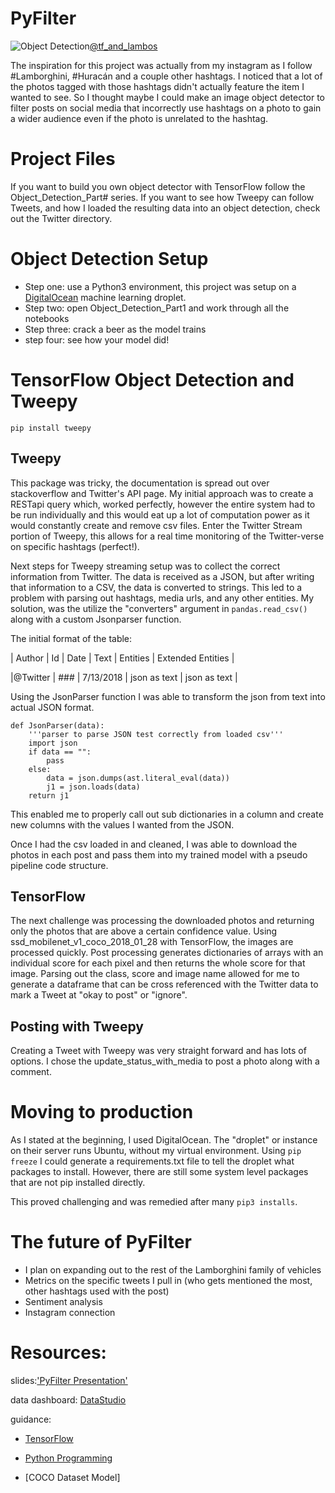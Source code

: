 # PyFilter

![Object Detection](https://pbs.twimg.com/profile_banners/1016789079566921728/1531262895/1500x500 "Object Detection")[@tf_and_lambos](https://twitter.com/tf_and_lambos)

The inspiration for this project was actually from my instagram as I follow #Lamborghini, #Huracán and a couple other hashtags. I noticed that a lot of the photos tagged with those hashtags didn't actually feature the item I wanted to see. So I thought maybe I could make an image object detector to filter posts on social media that incorrectly use hashtags on a photo to gain a wider audience even if the photo is unrelated to the hashtag.

# Project Files

If you want to build you own object detector with TensorFlow follow the Object_Detection_Part# series.
If you want to see how Tweepy can follow Tweets, and how I loaded the resulting data into an object detection, check out the Twitter directory.

# Object Detection Setup

* Step one: use a Python3 environment, this project was setup on a [DigitalOcean](https://m.do.co/c/ad1f572a2ff5) machine learning droplet.
* Step two: open Object_Detection_Part1 and work through all the notebooks
* Step three: crack a beer as the model trains
* step four: see how your model did!


# TensorFlow Object Detection and Tweepy

`pip install tweepy`

## Tweepy
This package was tricky, the documentation is spread out over stackoverflow and
Twitter's API page. My initial approach was to create a RESTapi query which,
worked perfectly, however the entire system had to be run individually and this
would eat up a lot of computation power as it would constantly create and remove
csv files.
Enter the Twitter Stream portion of Tweepy, this allows for a real time monitoring
of the Twitter-verse on specific hashtags (perfect!).

Next steps for Tweepy streaming setup was to collect the correct information from
Twitter. The data is received as a JSON, but after writing that information to a CSV,
the data is converted to strings. This led to a problem with parsing out hashtags,
media urls, and any other entities. My solution, was the utilize the "converters" argument in `pandas.read_csv()` along with a custom Jsonparser function.

The initial format of the table:

| Author |  Id | Date | Text | Entities | Extended Entities |

|@Twitter | ### | 7/13/2018 | json as text | json as text |      

Using the JsonParser function I was able to transform the json from text into actual JSON format.
```
def JsonParser(data):
    '''parser to parse JSON test correctly from loaded csv'''
    import json
    if data == "":
        pass
    else:
        data = json.dumps(ast.literal_eval(data))
        j1 = json.loads(data)
    return j1
```


This enabled me to properly call out sub dictionaries in a column and create new columns with the values I wanted from the JSON.

Once I had the csv loaded in and cleaned, I was able to download the photos in each post and pass them into my trained model with a pseudo pipeline code structure.

## TensorFlow

The next challenge was processing the downloaded photos and returning only the photos that are above a certain confidence value. Using ssd_mobilenet_v1_coco_2018_01_28 with TensorFlow, the images are processed quickly. Post processing generates dictionaries of arrays with an individual score for each pixel and then returns the whole score for that image. Parsing out the class, score and image name allowed for me to generate a dataframe that can be cross referenced with the Twitter data to mark a Tweet at "okay to post" or "ignore".

## Posting with Tweepy

Creating a Tweet with Tweepy was very straight forward and has lots of options. I chose the update_status_with_media to post a photo along with a comment.

# Moving to production

As I stated at the beginning, I used DigitalOcean. The "droplet" or instance on their server runs Ubuntu, without my virtual environment. Using `pip freeze` I could generate a requirements.txt file to tell the droplet what packages to install. However, there are still some system level packages that are not pip installed directly.

This proved challenging and was remedied after many `pip3 installs`.

# The future of PyFilter

* I plan on expanding out to the rest of the Lamborghini family of vehicles
* Metrics on the specific tweets I pull in (who gets mentioned the most, other hashtags used with the post)
* Sentiment analysis
* Instagram connection
# Resources:

slides:['PyFilter Presentation'](https://docs.google.com/presentation/d/18qpbjyiS_k5-6ccuQr7dnobMsWEgFSdQf-_H4qA07Cs/edit?usp=sharing)

data dashboard: [DataStudio](https://datastudio.google.com/open/1pLVzUKUWiWU2NKn15vG9SoWRnf6-ERop)

guidance:
* [TensorFlow](https://www.tensorflow.org/)
* [Python Programming](https://pythonprogramming.net/introduction-use-tensorflow-object-detection-api-tutorial/)

* [COCO Dataset Model]
